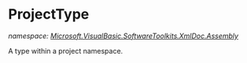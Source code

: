 ﻿
# ProjectType
_namespace: [Microsoft.VisualBasic.SoftwareToolkits.XmlDoc.Assembly](N-Microsoft.VisualBasic.SoftwareToolkits.XmlDoc.Assembly.md)_

A type within a project namespace.




